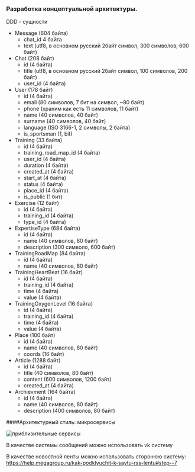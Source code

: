 ### Разработка концептуальной архитектуры.

DDD - сущности

- Message (604 байта)
  - chat_id 4 байта
  - text (utf8, в основном русский 2байт символ, 300 символов, 600 байт)
- Chat (208 байт)
  - id (4 байта)
  - title (utf8, в основном русский 2байт символ, 100 символов, 200 байт)
  - user_id (4 байта)
- User (178 байт)
  - id (4 байта)
  - email (80 символов, 7 бит на символ, ~80 байт)
  - phone (храним как есть 11 символов, 11 байт)
  - name (40 символов, 40 байт)
  - surname (40 символов, 40 байт)
  - language (ISO 3166-1, 2 символы, 2 байта)
  - is_sportsman (1, bit)
- Training (33 байта)
  - id (4 байта)
  - training_road_map_id (4 байта)
  - user_id (4 байта)
  - duration (4 байта)
  - created_at (4 байта)
  - start_at (4 байта)
  - status (4 байта)
  - place_id (4 байта)
  - is_public (1 бит)
- Exercise (12 байт)
  - id (4 байта)
  - training_id (4 байта)
  - type_id (4 байта)
- ExpertiseType (684 байта)
  - id (4 байта)
  - name (40 символов, 80 байт)
  - description (300 символо, 600 байт)
- TrainingRoadMap (84 байта)
  - id (4 байта)
  - name (40 символов, 80 байт)
- TrainingHeartBeat (16 байт)
  - id (4 байта)
  - training_id (4 байта)
  - time (4 байта)
  - value (4 байта)
- TrainingOxygenLevel (16 байта)
  - id (4 байта)
  - training_id (4 байта)
  - time (4 байта)
  - value (4 байта)
- Place (100 байт)
  - id (4 байта)
  - name (40 символов, 80 байт)
  - coords (16 байт)
- Article (1288 байт)
  - id (4 байта)
  - title (40 символов, 80 байт)
  - content (600 символов, 1200 байт)
  - created_at (4 байта)
- Archievment (164 байта)
  - id (4 байта)
  - name (40 символов, 80 байт)
  - description (400 символов, 80 байт)

####Архитектурный стиль: микросервисы

![приблизительные сервисы](https://i.ibb.co/TMk7YwG/Untitled-5.jpg)

В качестве системы сообщений можно использовать vk систему

В качестве новостной ленты можно использовать сторонюю систему: https://help.megagroup.ru/kak-podklyuchit-k-saytu-rss-lentu#step--7

